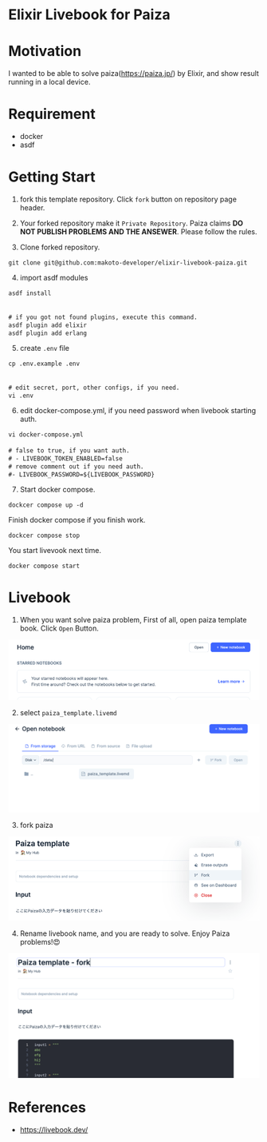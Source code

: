 # Elixir Livebook for Paiza

# Motivation

I wanted to be able to solve paiza(https://paiza.jp/) by Elixir, and show result running in a local device.

# Requirement

- docker
- asdf

# Getting Start

1. fork this template repository. Click `fork` button on repository page header.
2. Your forked repository make it `Private Repository`. Paiza claims **DO NOT PUBLISH PROBLEMS AND THE ANSEWER**. Please follow the rules.

3. Clone forked repository.

```shell
git clone git@github.com:makoto-developer/elixir-livebook-paiza.git
```

4. import asdf modules

```shell
asdf install


# if you got not found plugins, execute this command.
asdf plugin add elixir
asdf plugin add erlang
```

5. create `.env` file

```shell
cp .env.example .env


# edit secret, port, other configs, if you need.
vi .env
```

6. edit docker-compose.yml, if you need password when livebook starting auth.

```shell
vi docker-compose.yml

# false to true, if you want auth.
# - LIVEBOOK_TOKEN_ENABLED=false
# remove comment out if you need auth.
#- LIVEBOOK_PASSWORD=${LIVEBOOK_PASSWORD}
```

7. Start docker compose.

```shell
dockcer compose up -d
```

Finish docker compose if you finish work.

```shell
dockcer compose stop
```

You start livevook next time.

```shell
docker compose start
```

# Livebook

1. When you want solve paiza problem, First of all, open paiza template book. Click `Open` Button.

![open_template.png](assets/open_template.png)

2. select `paiza_template.livemd`

![select_paiza_templete_livebook.png](assets/select_paiza_templete_livebook.png)

3. fork paiza

![paiza_template_fork.png](assets/paiza_tempalte_fork.png)

4. Rename livebook name, and you are ready to solve. Enjoy Paiza problems!😍

![rename_livebook.png](assets/rename_livebook.png)

# References

- https://livebook.dev/
